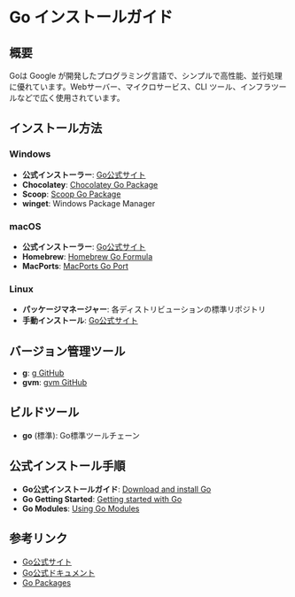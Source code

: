 # Go インストールガイド

## 概要
Goは Google が開発したプログラミング言語で、シンプルで高性能、並行処理に優れています。Webサーバー、マイクロサービス、CLI ツール、インフラツールなどで広く使用されています。

## インストール方法

### Windows
- **公式インストーラー**: [Go公式サイト](https://golang.org/dl/)
- **Chocolatey**: [Chocolatey Go Package](https://chocolatey.org/packages/golang)
- **Scoop**: [Scoop Go Package](https://scoop.sh/)
- **winget**: Windows Package Manager

### macOS
- **公式インストーラー**: [Go公式サイト](https://golang.org/dl/)
- **Homebrew**: [Homebrew Go Formula](https://formulae.brew.sh/formula/go)
- **MacPorts**: [MacPorts Go Port](https://ports.macports.org/port/go/)

### Linux
- **パッケージマネージャー**: 各ディストリビューションの標準リポジトリ
- **手動インストール**: [Go公式サイト](https://golang.org/dl/)

## バージョン管理ツール

- **g**: [g GitHub](https://github.com/stefanmaric/g)
- **gvm**: [gvm GitHub](https://github.com/moovweb/gvm)

## ビルドツール

- **go** (標準): Go標準ツールチェーン

## 公式インストール手順

- **Go公式インストールガイド**: [Download and install Go](https://golang.org/doc/install)
- **Go Getting Started**: [Getting started with Go](https://golang.org/doc/tutorial/getting-started)
- **Go Modules**: [Using Go Modules](https://golang.org/doc/modules/getting-started)

## 参考リンク
- [Go公式サイト](https://golang.org/)
- [Go公式ドキュメント](https://golang.org/doc/)
- [Go Packages](https://pkg.go.dev/)
